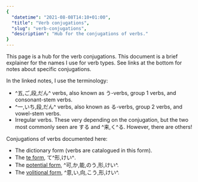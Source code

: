 ```yaml
---
{
  "datetime": "2021-08-08T14:10+01:00",
  "title": "Verb conjugations",
  "slug": "verb-conjugations",
  "description": "Hub for the conjugations of verbs."
}
---
```

This page is a hub for the verb conjugations. This document is a brief explainer
for the names I use for verb types. See links at the bottom for notes about
specific conjugations.

In the linked notes, I use the terminology:

- <span lang="ja">^五,ご,段,だん^</span> verbs, also known as
  <span lang="ja">う</span>-verbs, group 1 verbs, and consonant-stem verbs.
- <span lang="ja">^一,いち,段,だん^</span> verbs, also known as
  <span lang="ja">る</span>-verbs, group 2 verbs, and vowel-stem verbs.
- Irregular verbs. These very depending on the conjugation, but the two most
  commonly seen are <span lang="ja">する</span> and
  <span lang="ja">^来,く^る</span>. However, there are others!

Conjugations of verbs documented here:

- The dictionary form (verbs are catalogued in this form).
- The [te form](te-form), <span lang="ja">て^形,けい^</span>.
- The [potential form](potential-form), ^可,か,能,のう,形,けい^.
- The [volitional form](volitional-form), ^意,い,向,こう,形,けい^.
